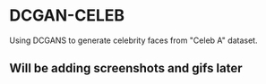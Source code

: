 # DCGAN-CELEB
Using DCGANS to generate celebrity  faces from "Celeb A" dataset.

## Will be adding screenshots and gifs later
